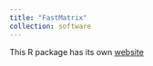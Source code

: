 ```yaml
---
title: "FastMatrix"
collection: software
---
```


This R package has its own [website](https://faosorios.github.io/fastmatrix/) 